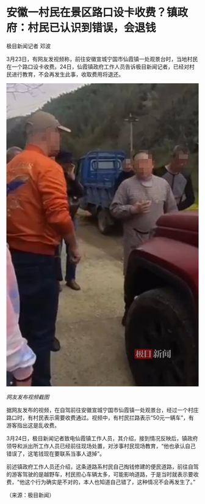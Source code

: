 # 安徽一村民在景区路口设卡收费？镇政府：村民已认识到错误，会退钱

极目新闻记者 邓波

3月23日，有网友发视频称，前往安徽宣城宁国市仙霞镇一处观景台时，当地村民在一个路口设卡收费。24日，仙霞镇政府工作人员告诉极目新闻记者，已经对村民进行教育，不会再发生此事，收取费用将退还。

![0c33faf3551fd567ad9cb927093dae8a.jpg](https://raw.githubusercontent.com/qqhsx/qqnews_image/main/2024/03/24/安徽一村民在景区路口设卡收费？镇政府：村民已认识到错误，会退钱/0c33faf3551fd567ad9cb927093dae8a.jpg)

_网友发布视频截图_

据网友发布的视频，在自驾前往安徽宣城宁国市仙霞镇一处观景台，经过一个村庄路口时，有村民表示需要收费通过。视频中，有村民拦路表示“50元一辆车”，有游客指出这是乱收费。

3月24日，极目新闻记者致电仙霞镇工作人员，其介绍，接到情况反映后，镇政府领导和派出所工作人员已经前往现场处置，对涉事村民现场教育，“他也承认自己错误了，这笔钱现在要联系当事人退掉”。

前述镇政府工作人员还介绍，这条道路系村民自己掏钱修建的便民道路，前往自驾的游客驾驶的是越野车，村民担心车辆太多，可能影响道路，于是当时就表示要收费，“他这个行为确实是不对的，本人也知道自己错了，这种情况不会再发生了。”

（来源：极目新闻）

